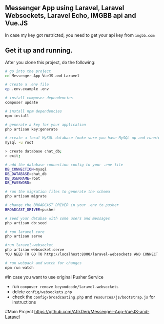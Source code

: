 ## Messenger App using Laravel, Laravel Websockets, Laravel Echo, IMGBB api and Vue.JS 

In case my key got restricted, you need to get your api key from `imgbb.com`

## Get it up and running.

After you clone this project, do the following:

```bash
# go into the project
cd Messenger-App-VueJS-and-Laravel

# create a .env file
cp .env.example .env

# install composer dependencies
composer update

# install npm dependencies
npm install

# generate a key for your application
php artisan key:generate

# create a local MySQL database (make sure you have MySQL up and running)
mysql -u root

> create database chat_db;
> exit;

# add the database connection config to your .env file
DB_CONNECTION=mysql
DB_DATABASE=chat_db
DB_USERNAME=root
DB_PASSWORD=

# run the migration files to generate the schema
php artisan migrate

# change the BROADCAST_DRIVER in your .env to pusher
BROADCAST_DRIVER=pusher

# seed your databse with some users and messages
php artisan db:seed

# run laravel core
php artisan serve

#run laravel-websocket
php artisan websocket:serve
YOU NEED TO GO TO http://localhost:8000/laravel-websockets AND CONNECT FOR THE FIRST TIME FOR THE WEBSOCKETS TO WORK 

# run webpack and watch for changes
npm run watch
```
#In case you want to use original Pusher Service
* run ```composer remove beyondcode/laravel-websockets```
* delete `config/websockets.php`
* check the `config/broadcasting.php` and `resources/js/bootstrap.js` for instructions

#Main Project
https://github.com/AfikDeri/Messenger-App-VueJS-and-Laravel
